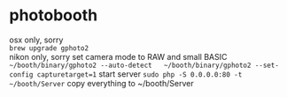 # photobooth

osx only, sorry  
`brew upgrade gphoto2`  
nikon only, sorry set camera mode to RAW and small BASIC  
`~/booth/binary/gphoto2 --auto-detect  
~/booth/binary/gphoto2 --set-config capturetarget=1`
start server
`sudo php -S 0.0.0.0:80 -t ~/booth/Server`
copy everything to ~/booth/Server  

